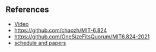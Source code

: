 ## References
- [Video](https://www.bilibili.com/video/BV1R7411t71W)
- https://github.com/chaozh/MIT-6.824
- https://github.com/OneSizeFitsQuorum/MIT6.824-2021
- [schedule and papers](https://pdos.csail.mit.edu/6.824/schedule.html)